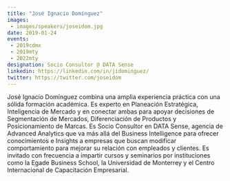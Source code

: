 ```yaml
---
title: "José Ignacio Domínguez"
images:
 - images/speakers/joseidom.jpg
date: 2019-01-24
events: 
 - 2019cdmx
 - 2019mty
 - 2022mty
designation: Socio Consultor @ DATA Sense
linkedin: https://linkedin.com/in/jidominguez/
twitter: https://twitter.com/joseidom
---
```


José Ignacio Domínguez combina una amplia experiencia práctica con una sólida formación académica. Es experto en Planeación Estratégica, Inteligencia de Mercado y en conectar ambas para apoyar decisiones de Segmentación de Mercados, Diferenciación de Productos y Posicionamiento de Marcas. Es Socio Consultor en DATA Sense, agencia de Advanced Analytics que va más allá del Business Intelligence para ofrecer conocimientos e Insights a empresas que buscan modificar comportamiento para mejorar su relación con empleados y clientes. Es invitado con frecuencia a impartir cursos y seminarios por instituciones como la Egade Business School, la Universidad de Monterrey y el Centro Internacional de Capacitación Empresarial.